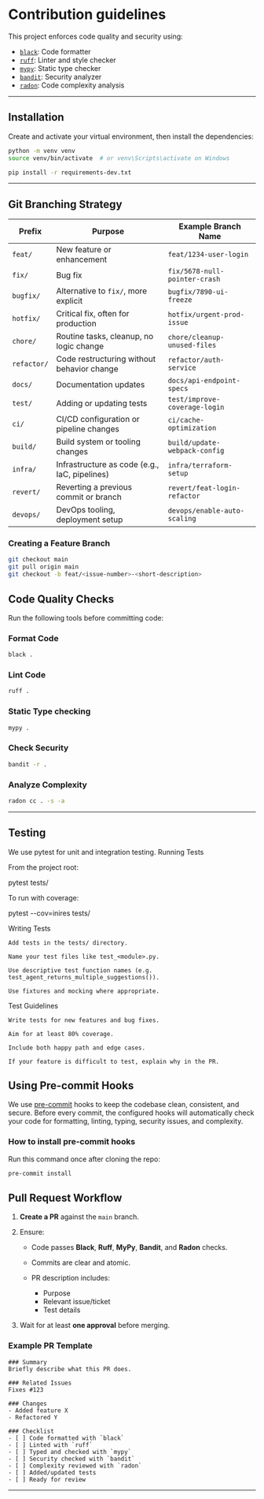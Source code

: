 # Contribution guidelines

This project enforces code quality and security using:

- [`black`](https://black.readthedocs.io/en/stable/): Code formatter
- [`ruff`](https://docs.astral.sh/ruff/): Linter and style checker
- [`mypy`](https://mypy-lang.org/): Static type checker
- [`bandit`](https://bandit.readthedocs.io/en/latest/): Security analyzer
- [`radon`](https://radon.readthedocs.io/en/latest/): Code complexity analysis

---

## Installation

Create and activate your virtual environment, then install the dependencies:

```bash
python -m venv venv
source venv/bin/activate  # or venv\Scripts\activate on Windows

pip install -r requirements-dev.txt
````

---

## Git Branching Strategy

| Prefix      | Purpose                                       | Example Branch Name           |
| ----------- | --------------------------------------------- | ----------------------------- |
| `feat/`     | New feature or enhancement                    | `feat/1234-user-login`        |
| `fix/`      | Bug fix                                       | `fix/5678-null-pointer-crash` |
| `bugfix/`   | Alternative to `fix/`, more explicit          | `bugfix/7890-ui-freeze`       |
| `hotfix/`   | Critical fix, often for production            | `hotfix/urgent-prod-issue`    |
| `chore/`    | Routine tasks, cleanup, no logic change       | `chore/cleanup-unused-files`  |
| `refactor/` | Code restructuring without behavior change    | `refactor/auth-service`       |
| `docs/`     | Documentation updates                         | `docs/api-endpoint-specs`     |
| `test/`     | Adding or updating tests                      | `test/improve-coverage-login` |
| `ci/`       | CI/CD configuration or pipeline changes       | `ci/cache-optimization`       |
| `build/`    | Build system or tooling changes               | `build/update-webpack-config` |
| `infra/`    | Infrastructure as code (e.g., IaC, pipelines) | `infra/terraform-setup`       |
| `revert/`   | Reverting a previous commit or branch         | `revert/feat-login-refactor`  |
| `devops/`   | DevOps tooling, deployment setup              | `devops/enable-auto-scaling`  |  



### Creating a Feature Branch

```bash
git checkout main
git pull origin main
git checkout -b feat/<issue-number>-<short-description>
```

## Code Quality Checks

Run the following tools before committing code:

### Format Code

```bash
black .
```

### Lint Code

```bash
ruff .
```

### Static Type checking

```bash
mypy .
```

### Check Security

```bash
bandit -r .
```

### Analyze Complexity

```bash
radon cc . -s -a
```

---

## Testing

We use pytest for unit and integration testing.
Running Tests

From the project root:

pytest tests/

To run with coverage:

pytest --cov=inires tests/

Writing Tests

    Add tests in the tests/ directory.

    Name your test files like test_<module>.py.

    Use descriptive test function names (e.g. test_agent_returns_multiple_suggestions()).

    Use fixtures and mocking where appropriate.

Test Guidelines

    Write tests for new features and bug fixes.

    Aim for at least 80% coverage.

    Include both happy path and edge cases.

    If your feature is difficult to test, explain why in the PR.

## Using Pre-commit Hooks

We use [pre-commit](https://pre-commit.com/) hooks to keep the codebase clean, consistent, and secure. Before every commit, the configured hooks will automatically check your code for formatting, linting, typing, security issues, and complexity.

### How to install pre-commit hooks

Run this command once after cloning the repo:

```bash
pre-commit install
```


## Pull Request Workflow

1. **Create a PR** against the `main` branch.
2. Ensure:

   * Code passes **Black**, **Ruff**, **MyPy**, **Bandit**, and **Radon** checks.
   * Commits are clear and atomic.
   * PR description includes:

     * Purpose
     * Relevant issue/ticket
     * Test details
3. Wait for at least **one approval** before merging.

### Example PR Template

```
### Summary
Briefly describe what this PR does.

### Related Issues
Fixes #123

### Changes
- Added feature X
- Refactored Y

### Checklist
- [ ] Code formatted with `black`
- [ ] Linted with `ruff`
- [ ] Typed and checked with `mypy`
- [ ] Security checked with `bandit`
- [ ] Complexity reviewed with `radon`
- [ ] Added/updated tests
- [ ] Ready for review
```

---
